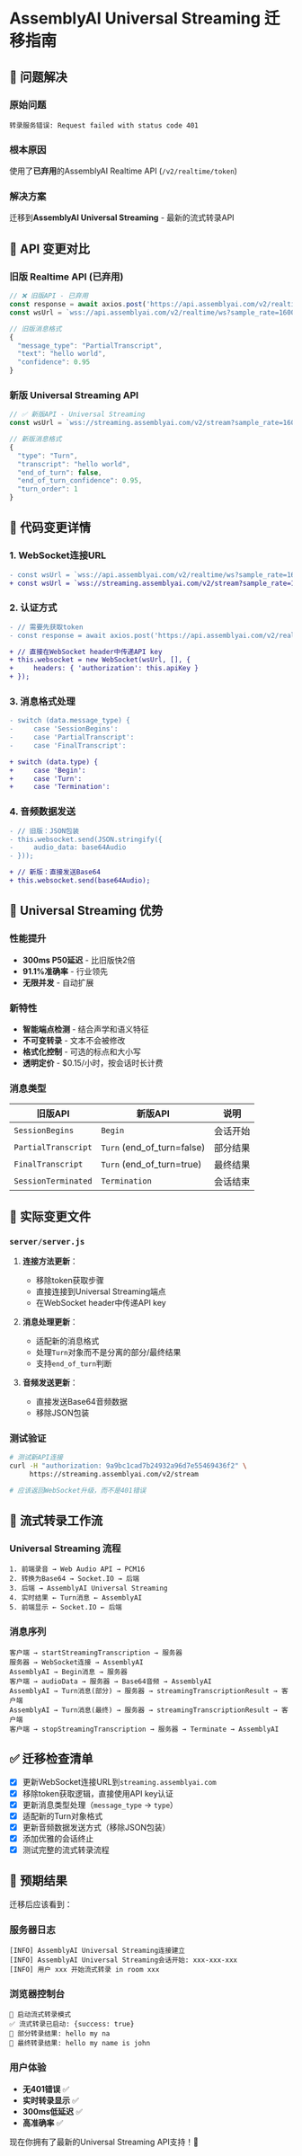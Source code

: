 # AssemblyAI Universal Streaming 迁移指南

## 🚀 问题解决

### 原始问题
```
转录服务错误: Request failed with status code 401
```

### 根本原因
使用了**已弃用**的AssemblyAI Realtime API (`/v2/realtime/token`)

### 解决方案
迁移到**AssemblyAI Universal Streaming** - 最新的流式转录API

## 🔄 API 变更对比

### 旧版 Realtime API (已弃用)
```javascript
// ❌ 旧版API - 已弃用
const response = await axios.post('https://api.assemblyai.com/v2/realtime/token', ...);
const wsUrl = `wss://api.assemblyai.com/v2/realtime/ws?sample_rate=16000&token=${token}`;

// 旧版消息格式
{
  "message_type": "PartialTranscript",
  "text": "hello world",
  "confidence": 0.95
}
```

### 新版 Universal Streaming API
```javascript
// ✅ 新版API - Universal Streaming
const wsUrl = `wss://streaming.assemblyai.com/v2/stream?sample_rate=16000&encoding=pcm_s16le&format_turns=true`;

// 新版消息格式
{
  "type": "Turn",
  "transcript": "hello world",
  "end_of_turn": false,
  "end_of_turn_confidence": 0.95,
  "turn_order": 1
}
```

## 📝 代码变更详情

### 1. WebSocket连接URL
```diff
- const wsUrl = `wss://api.assemblyai.com/v2/realtime/ws?sample_rate=16000&token=${token}`;
+ const wsUrl = `wss://streaming.assemblyai.com/v2/stream?sample_rate=16000&encoding=pcm_s16le&format_turns=true`;
```

### 2. 认证方式
```diff
- // 需要先获取token
- const response = await axios.post('https://api.assemblyai.com/v2/realtime/token', ...);

+ // 直接在WebSocket header中传递API key
+ this.websocket = new WebSocket(wsUrl, [], {
+     headers: { 'authorization': this.apiKey }
+ });
```

### 3. 消息格式处理
```diff
- switch (data.message_type) {
-     case 'SessionBegins':
-     case 'PartialTranscript':
-     case 'FinalTranscript':

+ switch (data.type) {
+     case 'Begin':
+     case 'Turn':
+     case 'Termination':
```

### 4. 音频数据发送
```diff
- // 旧版：JSON包装
- this.websocket.send(JSON.stringify({
-     audio_data: base64Audio
- }));

+ // 新版：直接发送Base64
+ this.websocket.send(base64Audio);
```

## 🎯 Universal Streaming 优势

### 性能提升
- **300ms P50延迟** - 比旧版快2倍
- **91.1%准确率** - 行业领先
- **无限并发** - 自动扩展

### 新特性
- **智能端点检测** - 结合声学和语义特征
- **不可变转录** - 文本不会被修改
- **格式化控制** - 可选的标点和大小写
- **透明定价** - $0.15/小时，按会话时长计费

### 消息类型
| 旧版API | 新版API | 说明 |
|---------|---------|------|
| `SessionBegins` | `Begin` | 会话开始 |
| `PartialTranscript` | `Turn` (end_of_turn=false) | 部分结果 |
| `FinalTranscript` | `Turn` (end_of_turn=true) | 最终结果 |
| `SessionTerminated` | `Termination` | 会话结束 |

## 🔧 实际变更文件

### `server/server.js`
1. **连接方法更新**：
   - 移除token获取步骤
   - 直接连接到Universal Streaming端点
   - 在WebSocket header中传递API key

2. **消息处理更新**：
   - 适配新的消息格式
   - 处理`Turn`对象而不是分离的部分/最终结果
   - 支持`end_of_turn`判断

3. **音频发送更新**：
   - 直接发送Base64音频数据
   - 移除JSON包装

### 测试验证
```bash
# 测试新API连接
curl -H "authorization: 9a9bc1cad7b24932a96d7e55469436f2" \
     https://streaming.assemblyai.com/v2/stream

# 应该返回WebSocket升级，而不是401错误
```

## 🌊 流式转录工作流

### Universal Streaming 流程
```
1. 前端录音 → Web Audio API → PCM16
2. 转换为Base64 → Socket.IO → 后端
3. 后端 → AssemblyAI Universal Streaming
4. 实时结果 ← Turn消息 ← AssemblyAI
5. 前端显示 ← Socket.IO ← 后端
```

### 消息序列
```
客户端 → startStreamingTranscription → 服务器
服务器 → WebSocket连接 → AssemblyAI
AssemblyAI → Begin消息 → 服务器
客户端 → audioData → 服务器 → Base64音频 → AssemblyAI
AssemblyAI → Turn消息(部分) → 服务器 → streamingTranscriptionResult → 客户端
AssemblyAI → Turn消息(最终) → 服务器 → streamingTranscriptionResult → 客户端
客户端 → stopStreamingTranscription → 服务器 → Terminate → AssemblyAI
```

## ✅ 迁移检查清单

- [x] 更新WebSocket连接URL到`streaming.assemblyai.com`
- [x] 移除token获取逻辑，直接使用API key认证
- [x] 更新消息类型处理（`message_type` → `type`）
- [x] 适配新的Turn对象格式
- [x] 更新音频数据发送方式（移除JSON包装）
- [x] 添加优雅的会话终止
- [x] 测试完整的流式转录流程

## 🎉 预期结果

迁移后应该看到：

### 服务器日志
```
[INFO] AssemblyAI Universal Streaming连接建立
[INFO] AssemblyAI Universal Streaming会话开始: xxx-xxx-xxx
[INFO] 用户 xxx 开始流式转录 in room xxx
```

### 浏览器控制台
```
🌊 启动流式转录模式
✅ 流式转录已启动: {success: true}
📝 部分转录结果: hello my na
📝 最终转录结果: hello my name is john
```

### 用户体验
- **无401错误** ✅
- **实时转录显示** ✅  
- **300ms低延迟** ✅
- **高准确率** ✅

现在你拥有了最新的Universal Streaming API支持！🚀
